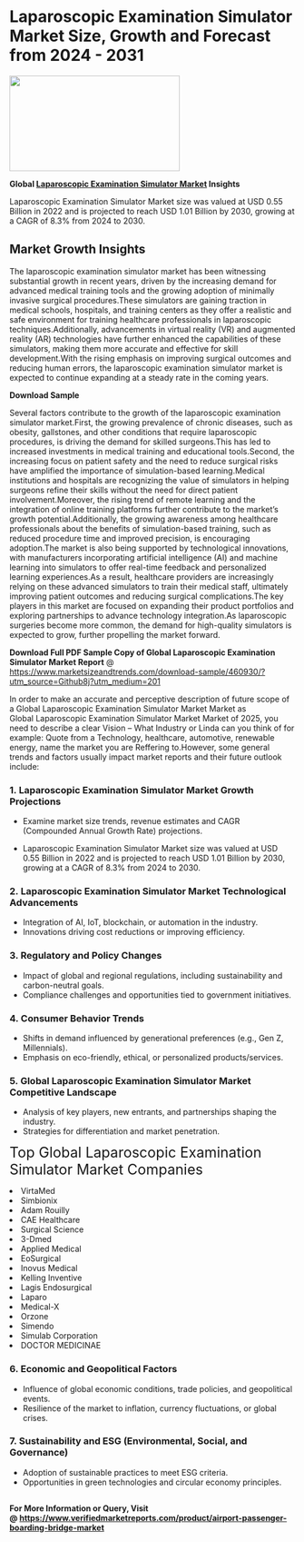 <H1>Laparoscopic Examination Simulator Market Size, Growth and Forecast from 2024 - 2031</H1><img class="aligncenter size-medium wp-image-584254" src="https://thirdeyenews.in/wp-content/uploads/2024/09/Global-Market-Research-300x168.jpeg" alt="" width="300" height="168" /><p><strong>Global&nbsp;<a href="https://www.marketsizeandtrends.com/download-sample/460930/?utm_source=Github8j?utm_medium=201">Laparoscopic Examination Simulator Market</a> Insights</strong></p><p>Laparoscopic Examination Simulator Market size was valued at USD 0.55 Billion in 2022 and is projected to reach USD 1.01 Billion by 2030, growing at a CAGR of 8.3% from 2024 to 2030.</p><p><h2>Market Growth Insights</h2> <p>The laparoscopic examination simulator market has been witnessing substantial growth in recent years, driven by the increasing demand for advanced medical training tools and the growing adoption of minimally invasive surgical procedures.These simulators are gaining traction in medical schools, hospitals, and training centers as they offer a realistic and safe environment for training healthcare professionals in laparoscopic techniques.Additionally, advancements in virtual reality (VR) and augmented reality (AR) technologies have further enhanced the capabilities of these simulators, making them more accurate and effective for skill development.With the rising emphasis on improving surgical outcomes and reducing human errors, the laparoscopic examination simulator market is expected to continue expanding at a steady rate in the coming years.</p> <p><strong>Download Sample</strong></p> <p>Several factors contribute to the growth of the laparoscopic examination simulator market.First, the growing prevalence of chronic diseases, such as obesity, gallstones, and other conditions that require laparoscopic procedures, is driving the demand for skilled surgeons.This has led to increased investments in medical training and educational tools.Second, the increasing focus on patient safety and the need to reduce surgical risks have amplified the importance of simulation-based learning.Medical institutions and hospitals are recognizing the value of simulators in helping surgeons refine their skills without the need for direct patient involvement.Moreover, the rising trend of remote learning and the integration of online training platforms further contribute to the market’s growth potential.Additionally, the growing awareness among healthcare professionals about the benefits of simulation-based training, such as reduced procedure time and improved precision, is encouraging adoption.The market is also being supported by technological innovations, with manufacturers incorporating artificial intelligence (AI) and machine learning into simulators to offer real-time feedback and personalized learning experiences.As a result, healthcare providers are increasingly relying on these advanced simulators to train their medical staff, ultimately improving patient outcomes and reducing surgical complications.The key players in this market are focused on expanding their product portfolios and exploring partnerships to advance technology integration.As laparoscopic surgeries become more common, the demand for high-quality simulators is expected to grow, further propelling the market forward.<p><span class=""><strong>Download Full PDF Sample Copy of Global Laparoscopic Examination Simulator Market Report</strong> @ <a href="https://www.marketsizeandtrends.com/download-sample/460930/?utm_source=Github8j?utm_medium=201" target="_blank">https://www.marketsizeandtrends.com/download-sample/460930/?utm_source=Github8j?utm_medium=201</a></span></p><p>In order to make an accurate and perceptive description of future scope of a Global&nbsp;Laparoscopic Examination Simulator Market Market as Global&nbsp;Laparoscopic Examination Simulator Market Market of 2025, you need to describe a clear Vision &ndash; What Industry or Linda can you think of for example: Quote from a Technology, healthcare, automotive, renewable energy, name the market you are Reffering to.However, some general trends and factors usually impact market reports and their future outlook include:</p><h3>1.&nbsp;<strong>Laparoscopic Examination Simulator Market Growth Projections</strong></h3><ul><li>Examine market size trends, revenue estimates and CAGR (Compounded Annual Growth Rate) projections.</li><li><p>Laparoscopic Examination Simulator Market size was valued at USD 0.55 Billion in 2022 and is projected to reach USD 1.01 Billion by 2030, growing at a CAGR of 8.3% from 2024 to 2030.</p></li></ul><h3>2.&nbsp;<strong>Laparoscopic Examination Simulator Market Technological Advancements</strong></h3><ul><li>Integration of AI, IoT, blockchain, or automation in the industry.</li><li>Innovations driving cost reductions or improving efficiency.</li></ul><h3>3.&nbsp;<strong>Regulatory and Policy Changes</strong></h3><ul><li>Impact of global and regional regulations, including sustainability and carbon-neutral goals.</li><li>Compliance challenges and opportunities tied to government initiatives.</li></ul><h3>4.&nbsp;<strong>Consumer Behavior Trends</strong></h3><ul><li>Shifts in demand influenced by generational preferences (e.g., Gen Z, Millennials).</li><li>Emphasis on eco-friendly, ethical, or personalized products/services.</li></ul><h3>5.&nbsp;<strong>Global Laparoscopic Examination Simulator Market Competitive Landscape</strong></h3><ul><li>Analysis of key players, new entrants, and partnerships shaping the industry.</li><li>Strategies for differentiation and market penetration.</li></ul><p data-pm-slice="1 1 []"><span style="color: inherit; font-family: inherit; font-size: 25px;">Top Global Laparoscopic Examination Simulator Market Companies</span></p><div class="" data-test-id=""><p><li>VirtaMed</li><li> Simbionix</li><li> Adam Rouilly</li><li> CAE Healthcare</li><li> Surgical Science</li><li> 3-Dmed</li><li> Applied Medical</li><li> EoSurgical</li><li> Inovus Medical</li><li> Kelling Inventive</li><li> Lagis Endosurgical</li><li> Laparo</li><li> Medical-X</li><li> Orzone</li><li> Simendo</li><li> Simulab Corporation</li><li> DOCTOR MEDICINAE</li></p></div><h3>6.&nbsp;<strong>Economic and Geopolitical Factors</strong></h3><ul><li>Influence of global economic conditions, trade policies, and geopolitical events.</li><li>Resilience of the market to inflation, currency fluctuations, or global crises.</li></ul><h3>7.&nbsp;<strong>Sustainability and ESG (Environmental, Social, and Governance)</strong></h3><ul><li>Adoption of sustainable practices to meet ESG criteria.</li><li>Opportunities in green technologies and circular economy principles.</li></ul><h2><strong style="font-size: 14px;">For More Information or Query, Visit @&nbsp;</strong><a style="background-color: #ffffff; font-size: 14px;" href="https://www.marketsizeandtrends.com/report/laparoscopic-examination-simulator-market/" target="_blank">https://www.verifiedmarketreports.com/product/airport-passenger-boarding-bridge-market</a></h2>